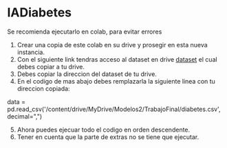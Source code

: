 # IADiabetes

Se recomienda ejecutarlo en colab, para evitar errores

1.   Crear una copia de este colab en su drive y prosegir en esta nueva instancia.
2.   Con el siguiente link tendras acceso al dataset en drive [dataset](https://drive.google.com/file/d/1IzlFflcI0Y7-mTOVVTuqEAc0AKtm1T9A/view?usp=sharing) el cual debes copiar a tu drive.
3.   Debes copiar la direccion del dataset de tu drive.
4.   En el codigo de mas abajo debes remplazarla la siguiente linea con tu direccion copiada:

data = pd.read_csv('/content/drive/MyDrive/Modelos2/TrabajoFinal/diabetes.csv',decimal=",")

5.  Ahora puedes ejecuar todo el codigo en orden descendente.
6.  Tener en cuenta que la parte de extras no se tiene que ejecutar.
